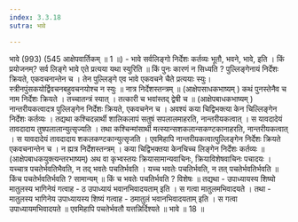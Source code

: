 ```yaml
---
index: 3.3.18
sutra: भावे

---
```

भावे (993)  (545 आक्षेपवार्तिकम् ॥ 1 ॥) - भावे सर्वलिङ्गो निर्देशः कर्तव्यः भूतौ, भवने, भावे, इति ।  किं प्रयोजनम्? सर्व लिङ्गे भावे एते प्रत्यया यथा स्युरिति ॥ किं पुनः कारणं न सिध्यति ? पुल्लिङ्गेनायं निर्देशः क्रियते, एकवचनान्तेन च । तेन पुल्लिङ्गे एव भावे एकवचने चैते प्रत्ययाः स्युः। स्त्रीनपुंसकयोर्द्विवचनबहुवचनयोश्च न स्युः ॥ नात्र निर्देशस्तन्त्रम् ॥ (आक्षेपसाधकभाष्यम् ) कथं पुनस्तेनैव च नाम निर्देशः क्रियते । तच्चातन्त्रं स्यात् । तत्कारी च भवांस्तद् द्वेषी च ॥ (आक्षेपबाधकभाष्यम् ) नान्तरीयकत्वादत्र पुल्लिङ्गेन निर्देशः क्रियते, एकवचनेन च । अवश्यं कया चिद्विभक्त्या केन चिल्लिङ्गेन निर्देशः कर्तव्यः । तद्यथा कश्चिदन्नार्थी शालिकलापं सतुषं सपलालमाहरति, नान्तरीयकत्वात् । स यावदादेयं तावदादाय तुषपलालान्युत्सृज्यति । तथा कश्चिन्मांसार्थी मत्स्यान्सशकलान्सकण्टकानाहरति, नान्तरीयकत्वात् । स यावदादेयं तावदादाय शकलकण्टकान्युत्सृजति । एवमिहापि नान्तरीयकत्वात्पुल्लिङ्गेन निर्देशः क्रियते एकवचनान्तेन च । न ह्यत्र निर्देशस्तन्त्रम् । कया चिद्विभक्तया केनचिच्च लिङ्गेन निर्देशः कर्तव्यः ॥ (आक्षेपबाधकयुक्त्यन्तरभाष्यम्) अथ वा कृभ्वस्तयः क्रियासामान्यवाचिनः, क्रियाविशेषवाचिनः पचादयः । यच्चात्र पचतेर्भवतिभैवति, न तद् भवतेः पचतिर्भवति । यच्च भवतेः पचतिर्भवति, न तत् पचतेर्भवतिर्भवति ॥ किंच पचतेर्भवतिर्भवति ? सामान्यम् ॥ किं च भवतेः पचतिर्भवति ? विशेषः ॥ तद्यथा  -  उपाध्यायस्य शिष्यो मातुलस्य भागिनेयं गत्वाह  -  ठ उपाध्यायं भवानभिवादयताम् इति । स गत्वा मातुलमभिवादयते । तथा - मातुलस्य भागिनेय उपाध्यायस्य शिष्यं गत्वाह  -  ठमातुलं भवानभिवादयताम् इति । स गत्वा उपाध्यायमभिवादयते ॥ एवमिहापि पचतेर्भवतौ यत्तन्निर्दिश्यते ॥ भावे ॥ 18 ॥